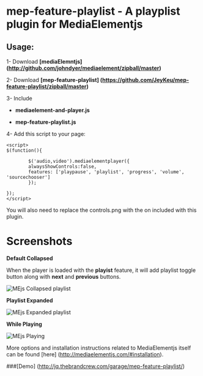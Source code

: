 mep-feature-playlist -  A playplist plugin for MediaElementjs
====================

Usage:
----------
1-
Download **[mediaElemntjs] (http://github.com/johndyer/mediaelement/zipball/master)**

2-
Download **[mep-feature-playlist] (https://github.com/JeyKeu/mep-feature-playlist/zipball/master)**

3- Include 

- **mediaelement-and-player.js**

- **mep-feature-playlist.js**

4- Add this script to your page:

    <script>
    $(function(){
    
            $('audio,video').mediaelementplayer({
            alwaysShowControls:false, 
            features: ['playpause', 'playlist', 'progress', 'volume', 'sourcechooser']
            });
    
    });
    </script>

You will also need to replace the controls.png with the on included with this plugin. 

Screenshots
=========================

**Default Collapsed**

When the player is loaded with the **playist** feature, it will add playlist toggle button along with **next** and **previous** buttons.

![MEjs Collapsed playlist](http://jq.thebrandcrew.com/garage/mep-feature-playlist/img/playlist_collapsed.jpg "MEjs Collapsed playlist")


**Playlist Expanded**

![MEjs Expanded playlist](http://jq.thebrandcrew.com/garage/mep-feature-playlist/img/playlist_expanded.jpg "MEjs Expanded playlist")

**While Playing**

![MEjs Playing](http://jq.thebrandcrew.com/garage/mep-feature-playlist/img/playlist_expanded_playing.jpg "MEjs Playing")


More options and installation instructions related to MediaElementjs itself can be found [here] (http://mediaelementjs.com/#installation).

###[Demo] (http://jq.thebrandcrew.com/garage/mep-feature-playlist/)

